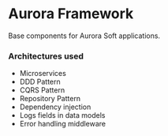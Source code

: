 # Aurora Framework
Base components for Aurora Soft applications.

### Architectures used
* Microservices
* DDD Pattern
* CQRS Pattern
* Repository Pattern
* Dependency injection
* Logs fields in data models
* Error handling middleware